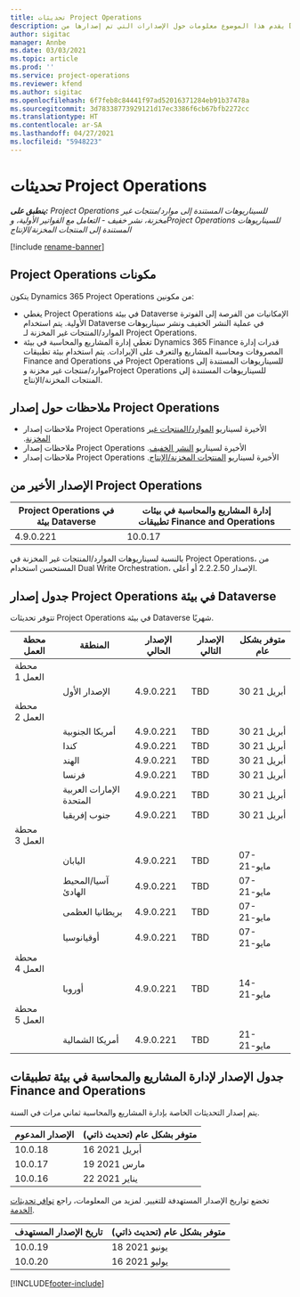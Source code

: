 ```yaml
---
title: تحديثات Project Operations
description: يقدم هذا الموضوع معلومات حول الإصدارات التي تم إصدارها من Dynamics 365 Project Operations.
author: sigitac
manager: Annbe
ms.date: 03/03/2021
ms.topic: article
ms.prod: ''
ms.service: project-operations
ms.reviewer: kfend
ms.author: sigitac
ms.openlocfilehash: 6f7feb8c84441f97ad52016371284eb91b37478a
ms.sourcegitcommit: 3d78338773929121d17ec3386f6cb67bfb2272cc
ms.translationtype: HT
ms.contentlocale: ar-SA
ms.lasthandoff: 04/27/2021
ms.locfileid: "5948223"
---
```

# <a name="project-operations-updates"></a>تحديثات Project Operations

_**ينطبق على:** Project Operations للسيناريوهات المستندة إلى موارد/منتجات غير مخزنة‬، نشر خفيف - التعامل مع الفواتير الأولية‬، وProject Operations للسيناريوهات المستندة إلى المنتجات المخزنة/الإنتاج_

[!include [rename-banner](~/includes/cc-data-platform-banner.md)]

## <a name="project-operations-components"></a>‏‫مكونات Project Operations

يتكون Dynamics 365 Project Operations من مكونين:

- يغطي Project Operations في بيئة Dataverse الإمكانيات من الفرصة إلى الفوترة الأولية. يتم استخدام Dataverse في عملية النشر الخفيف ونشر سيناريوهات الموارد/المنتجات غير المخزنة‬ لـ Project Operations.
- تغطي إدارة المشاريع والمحاسبة في بيئة Dynamics 365 Finance قدرات إدارة المصروفات ومحاسبة المشاريع والتعرف على الإيرادات. يتم استخدام بيئة تطبيقات Finance and Operations في Project Operations للسيناريوهات المستندة إلى موارد/منتجات غير مخزنة‬ وProject Operations للسيناريوهات المستندة إلى المنتجات المخزنة/الإنتاج.

## <a name="project-operations-release-notes"></a>ملاحظات حول إصدار Project Operations
- ملاحظات إصدار Project Operations الأخيرة لسيناريو [الموارد/المنتجات غير المخزنة‬‬‏‫](whats-new-apr-2021-resource-based.md).
- ملاحظات إصدار Project Operations الأخيرة لسيناريو [النشر الخفيف‬‬‬‏‫](../pro/whats-new/whats-new-apr-2021-lite.md).
- ملاحظات إصدار Project Operations الأخيرة لسيناريو [المنتجات المخزنة/الإنتاج‬‬‬‏‫](../prod-pma/whats-new/whats-new-mar-2021-stocked.md).

## <a name="project-operations-latest-version"></a>الإصدار الأخير من Project Operations

| Project Operations في بيئة Dataverse | إدارة المشاريع والمحاسبة في بيئات تطبيقات Finance and Operations | 
| --- | --- |
| 4.9.0.221  | 10.0.17  |

بالنسبة لسيناريوهات الموارد/المنتجات غير المخزنة في Project Operations، من المستحسن استخدام Dual Write Orchestration، الإصدار 2.2.2.50 أو أعلى.

## <a name="release-schedule-for-project-operations-on-dataverse-environment"></a>جدول إصدار Project Operations في بيئة Dataverse

تتوفر تحديثات Project Operations في بيئة Dataverse شهريًا. 

| محطة العمل   | المنطقة        | الإصدار الحالي | الإصدار التالي | متوفر بشكل عام |
|-----------|---------------|-----------------|--------------|---------------------|
| محطة العمل 1 |   &nbsp;      |    &nbsp;       | &nbsp;       |      &nbsp;         |
|   &nbsp;  | الإصدار الأول |  4.9.0.221        | TBD     | 30 أبريل 21           |
| محطة العمل 2 |   &nbsp;      |    &nbsp;       | &nbsp;       |      &nbsp;         |
|   &nbsp;  | أمريكا الجنوبية |  4.9.0.221        | TBD     | 30 أبريل 21           |
|    &nbsp; | كندا        |  4.9.0.221        | TBD     | 30 أبريل 21           |
|   &nbsp;  | الهند         |  4.9.0.221        | TBD     | 30 أبريل 21           |
|   &nbsp;  | فرنسا         |  4.9.0.221        | TBD     | 30 أبريل 21           |
|   &nbsp;  | الإمارات العربية المتحدة         |  4.9.0.221        | TBD     | 30 أبريل 21           |
|   &nbsp;  | جنوب إفريقيا         |  4.9.0.221        | TBD     | 30 أبريل 21           |
| محطة العمل 3  |      &nbsp;   |     &nbsp;      |     &nbsp;   |      &nbsp;         |
|   &nbsp;  | اليابان         |  4.9.0.221        | TBD     | 07-مايو-21           |
|   &nbsp;  | آسيا/المحيط الهادئ  |  4.9.0.221        | TBD     | 07-مايو-21           |
|   &nbsp;  | بريطانيا العظمى |  4.9.0.221        | TBD     | 07-مايو-21           |
|   &nbsp;  | ‏‫أوقيانوسيا‬       |  4.9.0.221        | TBD     | 07-مايو-21           |
| محطة العمل 4 |     &nbsp;    |     &nbsp;      |     &nbsp;   |      &nbsp;         |
|   &nbsp;  | أوروبا        |  4.9.0.221        | TBD     | 14-مايو-21           |
| محطة العمل 5 |     &nbsp;    |     &nbsp;      |     &nbsp;   |      &nbsp;         |
|   &nbsp;  | أمريكا الشمالية |  4.9.0.221        | TBD     | 21-مايو-21           |

## <a name="release-schedule-for-project-management-and-accounting-in-the-finance-and-operations-apps-environment"></a>جدول الإصدار لإدارة المشاريع والمحاسبة في بيئة تطبيقات Finance and Operations

يتم إصدار التحديثات الخاصة بإدارة المشاريع والمحاسبة ثماني مرات في السنة.

| الإصدار المدعوم | متوفر بشكل عام (تحديث ذاتي) |
| --- | --- |
| 10.0.18  | 16 أبريل 2021 |
| 10.0.17  | 19 مارس 2021 |
| 10.0.16  | 22 يناير 2021 |


تخضع تواريخ الإصدار المستهدفة للتغيير. لمزيد من المعلومات، راجع [توافر تحديثات الخدمة](/dynamics365/fin-ops-core/fin-ops/get-started/public-preview-releases?toc=%2fdynamics365%2ffinance%2ftoc.json).

| تاريخ الإصدار المستهدف | متوفر بشكل عام (تحديث ذاتي) |
| --- | --- |
| 10.0.19  | 18 يونيو 2021 |
| 10.0.20  | 16 يوليو 2021 |


[!INCLUDE[footer-include](../includes/footer-banner.md)]